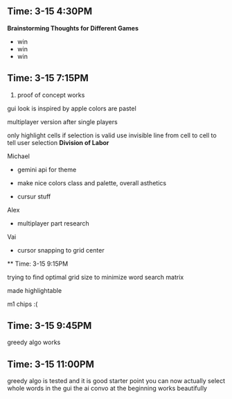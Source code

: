 ## Time: 3-15 4:30PM
**Brainstorming Thoughts for Different Games**

- win
- win
- win

## Time: 3-15 7:15PM

1. proof of concept works

gui look is inspired by apple
colors are pastel

multiplayer version after single players

only highlight cells if selection is valid
use invisible line from cell to cell to tell user selection
**Division  of Labor**

Michael 

- gemini api for theme

- make nice colors class and palette, overall asthetics

- cursur stuff

Alex

- multiplayer part research

Vai

- cursor snapping to grid center

** Time: 3-15 9:15PM

trying to find optimal grid size to minimize word search matrix

made highlightable

m1 chips :(

## Time: 3-15 9:45PM

greedy algo works

## Time: 3-15 11:00PM

greedy algo is tested and it is good starter point
you can now actually select whole words in the gui
the ai convo at the beginning works beautifully




